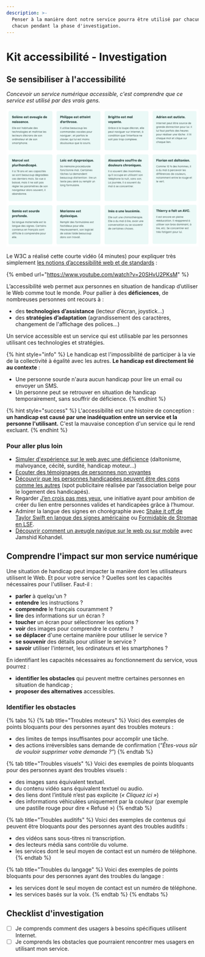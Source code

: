 ```yaml
---
description: >-
  Penser à la manière dont notre service pourra être utilisé par chacune et
  chacun pendant la phase d'investigation.
---
```


# Kit accessibilité - Investigation

## Se sensibiliser à l'accessibilité

_Concevoir un service numérique accessible, c'est comprendre que ce service est utilisé par des vrais gens._

![Panorama de personnes concernées par l'accessibilité, de design-accessible.fr](<../../../../.gitbook/assets/image (22) (1) (1).png>)

Le W3C a réalisé cette courte vidéo (4 minutes) pour expliquer très simplement [les notions d’accessibilité web et de standards](https://www.w3.org/WAI/videos/standards-and-benefits/fr) :

{% embed url="https://www.youtube.com/watch?v=20SHvU2PKsM" %}

L’accessibilité web permet aux personnes en situation de handicap d’utiliser le Web comme tout le monde. Pour pallier à des **déficiences**, de nombreuses personnes ont recours à :

* des **technologies d’assistance** (lecteur d’écran, joystick…)
* des **stratégies d’adaptation** (agrandissement des caractères, changement de l'affichage des polices...)

Un service accessible est un service qui est utilisable par les personnes utilisant ces technologies et stratégies.

{% hint style="info" %}
Le handicap est l'impossibilité de participer à la vie de la collectivité à égalité avec les autres. **Le handicap est directement lié au contexte** :

* Une personne sourde n'aura aucun handicap pour lire un email ou envoyer un SMS.
* Un personne peut se retrouver en situation de handicap temporairement, sans souffrir de déficience.
{% endhint %}

{% hint style="success" %}
L'accessibilité est une histoire de conception : **un handicap est causé par une inadéquation entre un service et la personne l'utilisant.** C'est la mauvaise conception d'un service qui le rend excluant.
{% endhint %}

### Pour aller plus loin

* [Simuler d'expérience sur le web avec une déficience](https://www.atalan.fr/agissons/fr/) (daltonisme, malvoyance, cécité, surdité, handicap moteur...)
* [Écouter des témoignages de personnes non voyantes](https://app.gitbook.com/emissions/place-de-la-toile/les-aveugles-face-au-numerique)
* [Découvrir que les personnes handicapées peuvent être des cons comme les autres](https://www.youtube.com/watch?v=p8w60RPo7t4) (spot publicitaire réalisée par l’association belge pour le logement des handicapés).
* Regarder [J’en crois pas mes yeux](http://www.jencroispasmesyeux.com), une initiative ayant pour ambition de créer du lien entre personnes valides et handicapées grâce à l’humour.
* Admirer la langue des signes en chorégraphie avec [Shake it off de Taylor Swift en langue des signes américaine](https://www.youtube.com/watch?v=npEQattWkYc) ou [Formidable de Stromae en LSF](https://www.youtube.com/watch?v=5Qd6S37rasU).
* [Découvrir comment un aveugle navigue sur le web ou sur mobile](https://entrepreneur-interet-general.etalab.gouv.fr/blog/2019/08/30/demonstrations-accessibilite-numerique.html) avec Jamshid Kohandel.

## Comprendre l'impact sur mon service numérique

Une situation de handicap peut impacter la manière dont les utilisateurs utilisent le Web. Et pour votre service ? Quelles sont les capacités nécessaires pour l'utiliser. Faut-il :

* **parler** à quelqu'un ?
* **entendre** les instructions ?
* **comprendre** le français couramment ?
* **lire** des informations sur un écran ?
* **toucher** un écran pour sélectionner les options ?
* **voir** des images pour comprendre le contenu ?
* **se déplacer** d'une certaine manière pour utiliser le service ?
* **se souvenir** des détails pour utiliser le service ?
* **savoir** utiliser l'internet, les ordinateurs et les smartphones ?

En identifiant les capacités nécessaires au fonctionnement du service, vous pourrez :

* **identifier les obstacles** qui peuvent mettre certaines personnes en situation de handicap ;
* **proposer des alternatives** accessibles.

### Identifier les obstacles

{% tabs %}
{% tab title="Troubles moteurs" %}
Voici des exemples de points bloquants pour des personnes ayant des troubles moteurs :

* des limites de temps insuffisantes pour accomplir une tâche.
* des actions irréversibles sans demande de confirmation (_“Êtes-vous sûr de vouloir supprimer votre demande ?”_)
{% endtab %}

{% tab title="Troubles visuels" %}
Voici des exemples de points bloquants pour des personnes ayant des troubles visuels :

* des images sans équivalent textuel.
* du contenu vidéo sans équivalent textuel ou audio.
* des liens dont l’intitulé n’est pas explicite (_« Cliquez ici »_)
* des informations véhiculées uniquement par la couleur (par exemple une pastille rouge pour dire « Refusé »)
{% endtab %}

{% tab title="Troubles auditifs" %}
Voici des exemples de contenus qui peuvent être bloquants pour des personnes ayant des troubles auditifs :

* des vidéos sans sous-titres ni transcription.
* des lecteurs média sans contrôle du volume.
* les services dont le seul moyen de contact est un numéro de téléphone.
{% endtab %}

{% tab title="Troubles du langage" %}
Voici des exemples de points bloquants pour des personnes ayant des troubles du langage :

* les services dont le seul moyen de contact est un numéro de téléphone.
* les services basés sur la voix.
{% endtab %}
{% endtabs %}

## Checklist d'investigation

* [ ] Je comprends comment des usagers à besoins spécifiques utilisent Internet.
* [ ] Je comprends les obstacles que pourraient rencontrer mes usagers en utilisant mon service.
